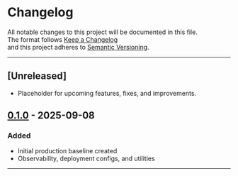 # Changelog

All notable changes to this project will be documented in this file.  
The format follows [Keep a Changelog](https://keepachangelog.com/en/1.0.0/)  
and this project adheres to [Semantic Versioning](https://semver.org/spec/v2.0.0.html).

---

## [Unreleased]
- Placeholder for upcoming features, fixes, and improvements.

## [0.1.0] - 2025-09-08
### Added
- Initial production baseline created
- Observability, deployment configs, and utilities

---

[0.1.0]: https://github.com/your-org/multi-agent-rl-mapf-drone-system/releases/tag/v0.1.0
